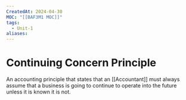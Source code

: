 ```yaml
---
CreatedAt: 2024-04-30
MOC: "[[BAF3M1 MOC]]"
tags:
  - Unit-1
aliases: 
---
```

# Continuing Concern Principle
An accounting principle that states that an [[Accountant]] must always assume that a business is going to continue to operate into the future unless it is known it is not.
<!--ID: 1757893916342-->

